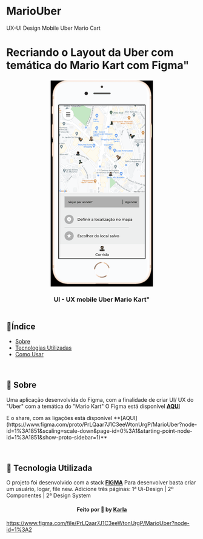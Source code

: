 # MarioUber
UX-UI Design Mobile Uber Mario Cart
# Recriando o Layout da Uber com temática do Mario Kart com Figma"
<h3 align="center">
   <img alt="Uber Mário Kart" title="#logo" src="https://github.com/karlacorrea/MarioUber/blob/main/a_gjp.gif">
   <br><br>
   <b>UI - UX mobile Uber Mario Kart"</b>  
<b> </b>
   <br><br>
 
 <p align="center">
  
  </a>
 </p>
</h3>

## 🔖Índice

- [Sobre](#sobre)
- [Tecnologias Utilizadas](#tecnologias-utilizadas)
- [Como Usar](#como-usar)


<br>

<a id="sobre"></a>
## 🧐 Sobre

Uma aplicação desenvolvida do Figma, com a finalidade de criar UI/ UX do "Uber" com  a temática do "Mario Kart"
O Figma está disponível **[AQUI](https://www.figma.com/file/PrLQaar7J1C3eeWtonUrgP/MarioUber?node-id=0%3A1)**
<p>E o share, com as ligações está disponível **[AQUI]
(https://www.figma.com/proto/PrLQaar7J1C3eeWtonUrgP/MarioUber?node-id=1%3A1851&scaling=scale-down&page-id=0%3A1&starting-point-node-id=1%3A1851&show-proto-sidebar=1)**
</p>



<br>

<a id="tecnologias-utilizadas"></a>
## 🚀 Tecnologia Utilizada

O projeto foi desenvolvido com a stack **[FIGMA](https://figma.com/)**
Para desenvolver basta criar um usuário, logar, file new. 
Adicione três páginas:
1ª Ui-Design | 2º Componentes | 2ª Design System





<h4 align="center">
    Feito por 🧡 by <a href="https://www.linkedin.com/in/gamerkarla/" target="_blank">Karla</a>
</h4>

https://www.figma.com/file/PrLQaar7J1C3eeWtonUrgP/MarioUber?node-id=1%3A2
